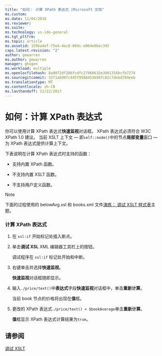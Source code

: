 ```yaml
---
title: "如何： 计算 XPath 表达式 |Microsoft 文档"
ms.custom: 
ms.date: 11/04/2016
ms.reviewer: 
ms.suite: 
ms.technology: vs-ide-general
ms.tgt_pltfrm: 
ms.topic: article
ms.assetid: 159ba4ef-75e4-4ac8-80dc-e064e0bec345
caps.latest.revision: "2"
author: gewarren
ms.author: gewarren
manager: ghogen
ms.workload: multiple
ms.openlocfilehash: 8a0072df206fcdfc27966632e3801316bcfb7274
ms.sourcegitcommit: 32f1a690fc445f9586d53698fc82c7debd784eeb
ms.translationtype: MT
ms.contentlocale: zh-CN
ms.lasthandoff: 12/22/2017
---
```

# <a name="how-to-evaluate-an-xpath-expression"></a>如何：计算 XPath 表达式
你可以使用计算 XPath 表达式**快速监视**对话框。 XPath 表达式必须符合 W3C XPath 1.0 建议。 当前 XSLT 上下文 — 即`self::node()`中的节点**局部变量**窗口 — 为 XPath 表达式提供计算上下文。  
  
 下表说明在计算 XPath 表达式时支持的函数：  
  
-   支持内置 XPath 函数。  
  
-   不支持内置 XSLT 函数。  
  
-   不支持用户定义函数。  
  
> [!NOTE]
>  下面的过程使用的 belowAvg.xsl 和 books.xml 文件[演练： 调试 XSLT 样式表](../xml-tools/walkthrough-debug-an-xslt-style-sheet.md)主题。  
  
### <a name="to-evaluate-an-xpath-expression"></a>计算 XPath 表达式  
  
1.  在 `xsl:if` 开始标记处插入断点。  
  
2.  单击**调试 XSL** XML 编辑器工具栏上的按钮。  
  
     调试程序在 `xsl:if` 标记处开始和中断。  
  
3.  右键单击并选择**快速监视**。  
  
     **快速监视**对话框随即显示。  
  
4.  输入`./price/text()`中**表达式**字段**快速监视**对话框中，单击**重新计算**。  
  
     当前 book 节点的价格将出现在**值**框。  
  
5.  更改的 XPath 表达式`./price/text() < $bookAverage`单击**重新计算**。  
  
     **值**框显示 XPath 表达式计算结果为`true`。  
  
## <a name="see-also"></a>请参阅  
 [调试 XSLT](../xml-tools/debugging-xslt.md)